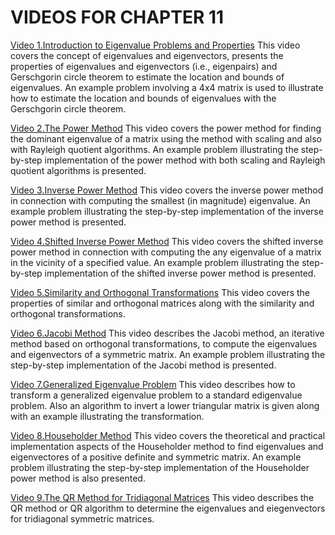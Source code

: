 #  VIDEOS FOR CHAPTER 11

[Video 1.Introduction to Eigenvalue Problems and Properties](https://youtu.be/4pE4CtG-2D8) This video covers the concept of eigenvalues and eigenvectors, presents the properties of eigenvalues and eigenvectors (i.e., eigenpairs) and Gerschgorin circle theorem to estimate the location and bounds of eigenvalues. An example problem involving a 4x4 matrix is used to illustrate how to estimate the location and bounds of eigenvalues with the Gerschgorin circle theorem.

[Video 2.The Power Method](https://youtu.be/V6vSIifZGZs) This video covers the power method for finding the dominant eigenvalue of a matrix using the method with scaling and also with Rayleigh quotient algorithms. An example problem illustrating the step-by-step implementation of the power method with both scaling and Rayleigh quotient algorithms is presented.

[Video 3.Inverse Power Method](https://youtu.be/Ymv0SXzaJRQ) This video covers the inverse power method in connection with computing the smallest (in magnitude) eigenvalue. An example problem illustrating the step-by-step implementation of the inverse power method is presented.

[Video 4.Shifted Inverse Power Method](https://youtu.be/YjRd8Hrr-0M) This video covers the shifted inverse power method in connection with computing the any eigenvalue of a matrix in the vicinity of a specified value. An example problem illustrating the step-by-step implementation of the shifted inverse power method is presented.

[Video 5.Similarity and Orthogonal Transformations](https://youtu.be/oQiqGDCYOYk) This video covers the properties of similar and orthogonal matrices along with the similarity and orthogonal transformations.

[Video 6.Jacobi Method](https://youtu.be/yIWfeX_XIWg) This video describes the Jacobi method, an iterative method based on orthogonal transformations, to compute the eigenvalues and eigenvectors of a symmetric matrix. An example problem illustrating the step-by-step implementation of the Jacobi method is presented.

[Video 7.Generalized Eigenvalue Problem](https://youtu.be/qPjVBkhFtY8) This video describes how to transform a generalized eigenvalue problem to a standard edigenvalue problem. Also an algorithm to invert a lower triangular  matrix is given along with an example illustrating the transformation.

[Video 8.Householder Method](https://youtu.be/emT-XepADq4) This video covers the theoretical and practical implementation aspects of the Householder method to find eigenvalues and eigenvectores of a positive definite and symmetric matrix. An example problem illustrating the step-by-step implementation of the Householder power method is also presented.

[Video 9.The QR Method for Tridiagonal Matrices](https://youtu.be/oFqoF9Wq-xI) This video describes the QR method or QR algorithm to determine the eigenvalues and eiegenvectors for tridiagonal symmetric matrices.
